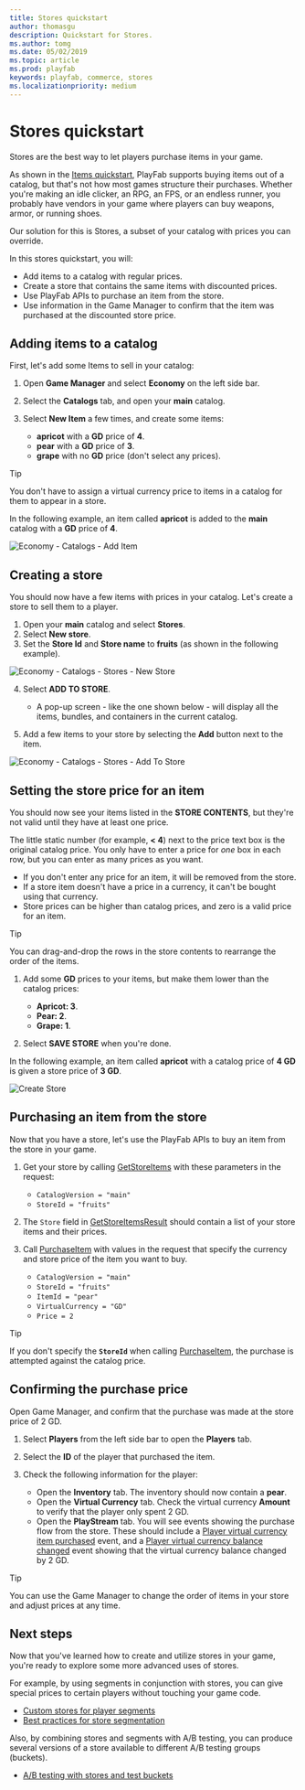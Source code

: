 ```yaml
---
title: Stores quickstart
author: thomasgu
description: Quickstart for Stores.
ms.author: tomg
ms.date: 05/02/2019
ms.topic: article
ms.prod: playfab
keywords: playfab, commerce, stores
ms.localizationpriority: medium
---
```


# Stores quickstart

Stores are the best way to let players purchase items in your game.

As shown in the [Items quickstart](../items/quickstart.md), PlayFab supports buying items out of a catalog, but that's not how most games structure their purchases. Whether you're making an idle clicker, an RPG, an FPS, or an endless runner, you probably have vendors in your game where players can buy weapons, armor, or running shoes.

Our solution for this is Stores, a subset of your catalog with prices you can override.

In this stores quickstart, you will:

- Add items to a catalog with regular prices.
- Create a store that contains the same items with discounted prices.
- Use PlayFab APIs to purchase an item from the store.
- Use information in the Game Manager to confirm that the item was purchased at the discounted store price.  

## Adding items to a catalog

First, let's add some Items to sell in your catalog:

1. Open **Game Manager** and select **Economy** on the left side bar.
2. Select the **Catalogs** tab, and open your **main** catalog.
3. Select **New Item** a few times, and create some items:

    - **apricot** with a **GD** price of **4**.
    - **pear** with a **GD** price of **3**.
    - **grape** with no **GD** price (don't select any prices).

> [!TIP]
> You don't have to assign a virtual currency price to items in a catalog for them to appear in a store.

In the following example, an item called **apricot** is added to the **main** catalog with a **GD** price of **4**.

![Economy - Catalogs - Add Item](media/tutorials/game-manager-economy-catalogs-add-item.png)

## Creating a store

You should now have a few items with prices in your catalog. Let's create a store to sell them to a player.

1. Open your **main** catalog and select **Stores**.
2. Select **New store**.
3. Set the **Store Id** and **Store name** to **fruits** (as shown in the following example).

![Economy - Catalogs - Stores - New Store](media/tutorials/game-manager-economy-catalogs-stores-new-store.png)

4. Select **ADD TO STORE**.
   - A pop-up screen - like the one shown below - will display all the items, bundles, and containers in the current catalog.

5. Add a few items to your store by selecting the **Add** button next to the item.

![Economy - Catalogs - Stores - Add To Store](media/tutorials/game-manager-economy-catalogs-stores-add-to-store.png)

## Setting the store price for an item

You should now see your items listed in the **STORE CONTENTS**, but they're not valid until they have at least one price.

The little static number (for example, **< 4**) next to the price text box is the original catalog price. You only have to enter a price for *one* box in each row, but you can enter as many prices as you want.

- If you don't enter any price for an item, it will be removed from the store.
- If a store item doesn't have a price in a currency, it can't be bought using that currency.
- Store prices can be higher than catalog prices, and zero is a valid price for an item.

> [!TIP]
> You can drag-and-drop the rows in the store contents to rearrange the order of the items.

1. Add some **GD** prices to your items, but make them lower than the catalog prices:

    - **Apricot: 3**.
    - **Pear: 2**.
    - **Grape: 1**.

2. Select **SAVE STORE** when you're done.

In the following example, an item called **apricot** with a catalog price of **4 GD** is given a store price of **3 GD**.

![Create Store](media/tutorials/game-manager-economy-catalogs-stores-set-price.png)

## Purchasing an item from the store

Now that you have a store, let's use the PlayFab APIs to buy an item from the store in your game.

1. Get your store by calling [GetStoreItems](xref:titleid.playfabapi.com.client.title-widedatamanagement.getstoreitems) with these parameters in the request:

    - `CatalogVersion = "main"`
    - `StoreId = "fruits"`

2. The `Store` field in [GetStoreItemsResult](xref:titleid.playfabapi.com.client.title-widedatamanagement.getstoreitems#getstoreitemsresult) should contain a list of your store items and their prices.

3. Call [PurchaseItem](xref:titleid.playfabapi.com.client.playeritemmanagement.purchaseitem) with values in the request that specify the currency and store price of the item you want to buy.

    - `CatalogVersion = "main"`
    - `StoreId = "fruits"`
    - `ItemId = "pear"`
    - `VirtualCurrency = "GD"`
    - `Price = 2`

> [!TIP]
> If you don't specify the **`StoreId`** when calling [PurchaseItem](xref:titleid.playfabapi.com.client.playeritemmanagement.purchaseitem), the purchase is attempted against the catalog price.

## Confirming the purchase price

Open Game Manager, and confirm that the purchase was made at the store price of 2 GD.

1. Select **Players** from the left side bar to open the **Players** tab.
2. Select the **ID** of the player that purchased the item.
3. Check the following information for the player:

   - Open the **Inventory** tab. The inventory should now contain a **pear**.
   - Open the **Virtual Currency** tab. Check the virtual currency **Amount** to verify that the player only spent 2 GD.
   - Open the **PlayStream** tab. You will see events showing the purchase flow from the store. These should include a [Player virtual currency item purchased](../../../api-references/events/player-vc-item-purchased.md) event, and a [Player virtual currency balance changed](../../../api-references/events/player-virtual-currency-balance-changed.md) event showing that the virtual currency balance changed by 2 GD.

> [!TIP]
> You can use the Game Manager to change the order of items in your store and adjust prices at any time.

## Next steps

Now that you've learned how to create and utilize stores in your game, you're ready to explore some more advanced uses of stores.

For example, by using segments in conjunction with stores, you can give special prices to certain players without touching your game code.

- [Custom stores for player segments](custom-stores-for-player-segments.md)
- [Best practices for store segmentation](best-practices-for-store-segmentation.md)

Also, by combining stores and segments with A/B testing, you can produce several versions of a store available to different A/B testing groups (buckets).

- [A/B testing with stores and test buckets](../../analytics/ab-testing/ab-testing-with-stores-and-test-buckets.md)
